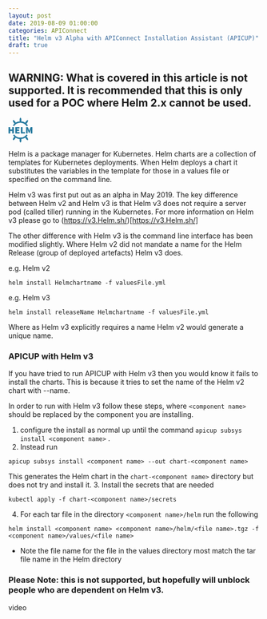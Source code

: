 ```yaml
---
layout: post
date: 2019-08-09 01:00:00
categories: APIConnect
title: "Helm v3 Alpha with APIConnect Installation Assistant (APICUP)"
draft: true
---
```


## WARNING: What is covered in this article is not supported. It is recommended that this is only used for a POC where Helm 2.x cannot be used.

<!--more-->

<svg height="50" viewBox="0 0 121 126" xmlns="http://www.w3.org/2000/svg"><title>Helm Logo</title><g fill="none" fill-rule="evenodd"><g fill="#277A9F"><path d="M85.218 94.1435c2.0246-1.4178 6.6492 1.6934 10.3293 6.949 3.68 5.2556 5.0218 10.6654 2.997 12.0832-2.0247 1.4177-6.6493-1.6935-10.3293-6.949-3.68-5.2557-5.022-10.6655-2.997-12.0832zM36.782 94.1435c-2.0246-1.4178-6.6492 1.6934-10.3293 6.949-3.68 5.2556-5.0218 10.6654-2.997 12.0832 2.0247 1.4177 6.6493-1.6935 10.3293-6.949 3.68-5.2557 5.022-10.6655 2.997-12.0832zM60.9755 102.3724c-2.4717 0-4.4755 5.201-4.4755 11.617 0 6.416 2.0038 11.617 4.4755 11.617 2.4718 0 4.4755-5.201 4.4755-11.617 0-6.416-2.0037-11.617-4.4755-11.617z"></path></g><g fill="#277A9F"><path d="M85.218 31.8565c2.0246 1.4178 6.6492-1.6934 10.3293-6.949 3.68-5.2556 5.0218-10.6654 2.997-12.0832-2.0247-1.4177-6.6493 1.6935-10.3293 6.949-3.68 5.2557-5.022 10.6655-2.997 12.0832zM36.782 31.8565c-2.0246 1.4178-6.6492-1.6934-10.3293-6.949-3.68-5.2556-5.0218-10.6654-2.997-12.0832 2.0247-1.4177 6.6493 1.6935 10.3293 6.949 3.68 5.2557 5.022 10.6655 2.997 12.0832zM60.9755 23.6276c-2.4717 0-4.4755-5.201-4.4755-11.617 0-6.416 2.0038-11.617 4.4755-11.617 2.4718 0 4.4755 5.201 4.4755 11.617 0 6.416-2.0037 11.617-4.4755 11.617z"></path></g><path d="M95.5044 42.1636c-7.2176-11.883-20.2966-19.8232-35.2333-19.8232-14.528 0-27.2986 7.5117-34.6276 18.8568m.7842 45.6688c7.4352 10.689 19.8207 17.6872 33.8435 17.6872 14.0484 0 26.4534-7.0237 33.884-17.7455" stroke="#277A9F" stroke-width="7.1608"></path><path d="M.609 47.6948h8.6217v12.1304h9.7244V47.6948h8.6218v32.5818H18.955V67.344H9.2308v12.9326H.609V47.6948zm34.186 0h21.0528v7.218H43.4166v5.113h10.6266v7.218H43.4166v5.8147H56.349v7.218H34.795V47.695zm27.87 0h8.6215v25.3637h12.331v7.218H62.665V47.695zm26.5666 0h8.9224l5.113 13.534 1.8044 5.3133h.2005l1.8044-5.3132 4.9124-13.534h8.9224v32.5818h-8.0202v-9.6242c0-.8354.0418-1.7544.1253-2.757.0836-1.0024.1755-2.03.2757-3.0826.1003-1.0527.2172-2.0803.351-3.0828.1336-1.0025.2505-1.9048.3508-2.7068h-.2005l-2.7068 7.6192-4.5113 10.9775h-3.208l-4.5114-10.9776-2.6066-7.6192h-.2005c.1003.802.2172 1.7043.351 2.7068.1336 1.0025.2505 2.03.3508 3.0828.1002 1.0526.192 2.0802.2757 3.0827.0835 1.0025.1253 1.9215.1253 2.757v9.624h-7.92V47.695z" fill="#277A9F"></path></g></svg>



Helm is a package manager for Kubernetes. Helm charts are a collection of templates for Kubernetes deployments.  When Helm deploys a chart it substitutes the variables in the template for those in a values file or specified on the command line.

Helm v3 was first put out as an alpha in May 2019. The key difference between Helm v2 and Helm v3 is that Helm v3 does not require a server pod (called tiller) running in the Kubernetes. For more information on Helm v3 please go to (https://v3.Helm.sh/)[https://v3.Helm.sh/]


The other difference with Helm v3 is the command line interface has been modified slightly.  Where  Helm v2 did not mandate a name for the Helm Release (group of deployed artefacts) Helm v3 does.

e.g. Helm v2
```
helm install Helmchartname -f valuesFile.yml
```

e.g. Helm v3
```
helm install releaseName Helmchartname -f valuesFile.yml
```

Where as Helm v3 explicitly requires a name Helm v2 would generate a unique name.




### APICUP with Helm v3


If you have tried to run APICUP with Helm v3 then you would know it fails to install the charts. This is because it tries to set the name of the Helm v2 chart with --name.


In order to run with Helm v3 follow these steps, where `<component name>` should be replaced by the component you are installing.


1. configure the install as normal up until the command `apicup subsys install <component name>` .
2. Instead run
```
apicup subsys install <component name> --out chart-<component name>
```
This generates the Helm chart in the `chart-<component name>` directory but does not try and install it.
3. Install the secrets that are needed
```
kubectl apply -f chart-<component name>/secrets
```
4. For each tar file in the directory `<component name>/helm` run the following  
```
helm install <component name> <component name>/helm/<file name>.tgz -f <component name>/values/<file name>
```
- Note the file name for the file in the values directory most match the tar file name in the Helm directory



### Please Note: this is not supported, but hopefully will unblock people who are dependent on Helm v3.


video
